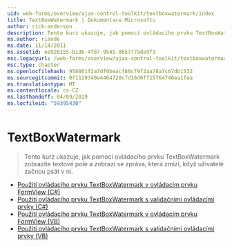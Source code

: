 ```yaml
---
uid: web-forms/overview/ajax-control-toolkit/textboxwatermark/index
title: TextBoxWatermark | Dokumentace Microsoftu
author: rick-anderson
description: Tento kurz ukazuje, jak pomocí ovládacího prvku TextBoxWatermark zobrazíte textové pole a zobrazí se zpráva, která zmizí, když uživatelé začnou psát v ní.
ms.author: riande
ms.date: 11/14/2011
ms.assetid: ee920155-b136-4f87-9545-8b5777ade9f3
msc.legacyurl: /web-forms/overview/ajax-control-toolkit/textboxwatermark
msc.type: chapter
ms.openlocfilehash: 958861f2a7df0beacf80cf9f2aa78a7c67db1532
ms.sourcegitcommit: 0f1119340e4464720cfd16d0ff15764746ea1fea
ms.translationtype: MT
ms.contentlocale: cs-CZ
ms.lasthandoff: 04/09/2019
ms.locfileid: "59395430"
---
```

# <a name="textboxwatermark"></a>TextBoxWatermark

> Tento kurz ukazuje, jak pomocí ovládacího prvku TextBoxWatermark zobrazíte textové pole a zobrazí se zpráva, která zmizí, když uživatelé začnou psát v ní.


- [Použití ovládacího prvku TextBoxWatermark v ovládacím prvku FormView (C#)](using-textboxwatermark-in-a-formview-cs.md)
- [Použití ovládacího prvku TextBoxWatermark s validačními ovládacími prvky (C#)](using-textboxwatermark-with-validation-controls-cs.md)
- [Použití ovládacího prvku TextBoxWatermark v ovládacím prvku FormView (VB)](using-textboxwatermark-in-a-formview-vb.md)
- [Použití ovládacího prvku TextBoxWatermark s validačními ovládacími prvky (VB)](using-textboxwatermark-with-validation-controls-vb.md)
